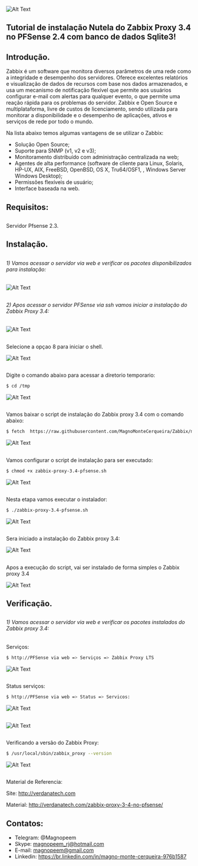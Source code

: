 
![Alt Text](https://github.com/MagnoMonteCerqueira/Zabbix/blob/master/Zabbix_3.4/src/img/PFsense/zabbix-3.4-pfsense.png)

##                                      Tutorial de instalação Nutela do Zabbix Proxy 3.4 no PFSense 2.4 com banco de dados Sqlite3!


## Introdução.

Zabbix é um software que monitora diversos parâmetros de uma rede como a integridade e desempenho dos servidores. Oferece excelentes relatórios e visualização de dados de recursos com base nos dados armazenados, e usa um mecanismo de notificação flexível que permite aos usuários configurar e-mail com alertas para qualquer evento, o que permite uma reação rápida para os problemas do servidor.
Zabbix e Open Source e multiplataforma, livre de custos de licenciamento, sendo utilizada para monitorar a disponibilidade e o desempenho de aplicações, ativos e serviços de rede por todo o mundo.

Na lista abaixo temos algumas vantagens de se utilizar o Zabbix:

* Solução Open Source;
* Suporte para SNMP (v1, v2 e v3);
* Monitoramento distribuído com administração centralizada na web;
* Agentes de alta performance (software de cliente para Linux, Solaris, HP-UX, AIX, FreeBSD, OpenBSD, OS X, Tru64/OSF1, , Windows Server Windows Desktop);
* Permissões flexíveis de usuário;
* Interface baseada na web.


## Requisitos:
##
Servidor Pfsense 2.3.
##
## Instalação.

##
###### 1)  Vamos acessar o servidor via web e verificar os pacotes disponibilizados para instalação:

![Alt Text](https://github.com/MagnoMonteCerqueira/Zabbix/blob/master/Zabbix_3.4/src/img/PFsense/zabbix-proxy-3.4-pfsense-01.PNG)

##
###### 2)  Apos acessar o servidor PFSense via ssh vamos iniciar a instalação do Zabbix Proxy 3.4:

![Alt Text](https://github.com/MagnoMonteCerqueira/Zabbix/blob/master/Zabbix_3.4/src/img/PFsense/zabbix-proxy-3.4-pfsense-02.PNG)
##

Selecione a opçao 8 para iniciar o shell.

![Alt Text](https://github.com/MagnoMonteCerqueira/Zabbix/blob/master/Zabbix_3.4/src/img/PFsense/zabbix-proxy-3.4-pfsense-03.PNG)
##

Digite o comando abaixo para acessar a diretorio temporario:

```sh
$ cd /tmp
```
![Alt Text](https://github.com/MagnoMonteCerqueira/Zabbix/blob/master/Zabbix_3.4/src/img/PFsense/zabbix-proxy-3.4-pfsense-04.PNG)
##


Vamos baixar o script de instalação do Zabbix proxy 3.4 com o comando abaixo:
```sh
$ fetch  https://raw.githubusercontent.com/MagnoMonteCerqueira/Zabbix/master/Dicas_e_Truques/Zabbix_Proxy/Instalacao_3.4/FreeBSD/Arquivos/zabbix-proxy-3.4-pfsense.sh
```
![Alt Text](https://github.com/MagnoMonteCerqueira/Zabbix/blob/master/Zabbix_3.4/src/img/PFsense/zabbix-proxy-3.4-pfsense-05.PNG)
##


Vamos configurar o script de instalação para ser executado:
```sh
$ chmod +x zabbix-proxy-3.4-pfsense.sh
```
![Alt Text](https://github.com/MagnoMonteCerqueira/Zabbix/blob/master/Zabbix_3.4/src/img/PFsense/zabbix-proxy-3.4-pfsense-06.PNG)
##



Nesta etapa vamos executar o instalador:
```sh
$ ./zabbix-proxy-3.4-pfsense.sh
```
![Alt Text](https://github.com/MagnoMonteCerqueira/Zabbix/blob/master/Zabbix_3.4/src/img/PFsense/zabbix-proxy-3.4-pfsense-07.PNG)
##

Sera iniciado a instalação do Zabbix proxy 3.4:

![Alt Text](https://github.com/MagnoMonteCerqueira/Zabbix/blob/master/Zabbix_3.4/src/img/PFsense/zabbix-proxy-3.4-pfsense-08.PNG)
##

Apos a execução do script, vai ser instalado de forma simples o Zabbix proxy 3.4 

![Alt Text](https://github.com/MagnoMonteCerqueira/Zabbix/blob/master/Zabbix_3.4/src/img/PFsense/zabbix-proxy-3.4-pfsense-09.PNG)
##


## Verificação.

##
###### 1)  Vamos acessar o servidor via web e verificar os pacotes instalados do Zabbix proxy 3.4:

Serviços:

```sh
$ http://PFSense via web => Serviços => Zabbix Proxy LTS
```

![Alt Text](https://github.com/MagnoMonteCerqueira/Zabbix/blob/master/Zabbix_3.4/src/img/PFsense/zabbix-proxy-3.4-pfsense-10.PNG)
##

Status serviços:

```sh
$ http://PFSense via web => Status => Servicos:
```

![Alt Text](https://github.com/MagnoMonteCerqueira/Zabbix/blob/master/Zabbix_3.4/src/img/PFsense/zabbix-proxy-3.4-pfsense-11.PNG)
##
![Alt Text](https://github.com/MagnoMonteCerqueira/Zabbix/blob/master/Zabbix_3.4/src/img/PFsense/zabbix-proxy-3.4-pfsense-12.PNG)
##
Verificando a versão do Zabbix Proxy:

```sh
$ /usr/local/sbin/zabbix_proxy --version
```
![Alt Text](https://github.com/MagnoMonteCerqueira/Zabbix/blob/master/Zabbix_3.4/src/img/PFsense/zabbix-proxy-3.4-pfsense-13.PNG)
##



Material de Referencia:

Site: http://verdanatech.com

Material: http://verdanatech.com/zabbix-proxy-3-4-no-pfsense/

##

## Contatos:


* Telegram: @Magnopeem
* Skype: magnopeem_rj@hotmail.com
* E-mail: magnopeem@gmail.com
* Linkedin: https://br.linkedin.com/in/magno-monte-cerqueira-976b1587

